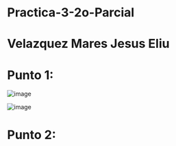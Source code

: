 # Practica-3-2o-Parcial
# Velazquez Mares Jesus Eliu

# Punto 1:

![image](https://github.com/user-attachments/assets/56bcaa6e-3d8c-45de-80af-489c7c2de6fe)

![image](https://github.com/user-attachments/assets/a3bd7dbe-cd0a-42a2-bd3f-5884f9cfa534)

# Punto 2:


